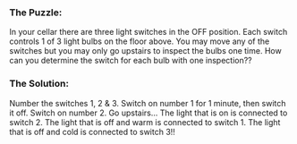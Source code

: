 ### The Puzzle:

In your cellar there are three light switches in the OFF position. Each switch controls 1 of 3 light bulbs on the floor above.
You may move any of the switches but you may only go upstairs to inspect the bulbs one time. How can you determine the switch for each bulb with one inspection??

 
### The Solution:

Number the switches 1, 2 & 3.
Switch on number 1 for 1 minute, then switch it off. Switch on number 2. Go upstairs...
The light that is on is connected to switch 2. The light that is off and warm	is connected to switch 1. The light that is off and cold is connected to switch 3!! 

